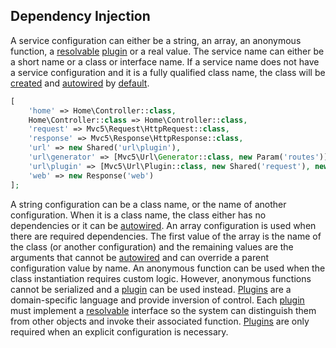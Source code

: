 ## Dependency Injection
A service configuration can either be a string, an array, an anonymous function, a [resolvable](https://github.com/mvc5/mvc5/blob/master/src/Resolvable.php) [plugin](#plugins) or a real value.
The service name can either be a short name or a class or interface name. If a service name does not have a service configuration and it is a fully qualified class name, the class will be [created](https://github.com/mvc5/mvc5/blob/master/src/Resolver/Build.php#L42) and [autowired](#autowiring) by [default](https://github.com/mvc5/mvc5/blob/master/src/Resolver/Resolver.php#L57).
```php
[
    'home' => Home\Controller::class,
    Home\Controller::class => Home\Controller::class,
    'request' => Mvc5\Request\HttpRequest::class,
    'response' => Mvc5\Response\HttpResponse::class,
    'url' => new Shared('url\plugin'),
    'url\generator' => [Mvc5\Url\Generator::class, new Param('routes')],
    'url\plugin' => [Mvc5\Url\Plugin::class, new Shared('request'), new Plugin('url\generator')],
    'web' => new Response('web')
];
```
A string configuration can be a class name, or the name of another configuration. When it is a class name, the class either has no dependencies or it can be [autowired](#autowiring). An array configuration is used when there are required dependencies. The first value of the array is the name of the class (or another configuration) and the remaining values are the arguments that cannot be [autowired](#autowiring) and can override a parent configuration value by name. An anonymous function can be used when the class instantiation requires custom logic. However, anonymous functions cannot be serialized and a [plugin](#plugins) can be used instead. [Plugins](#plugins) are a domain-specific language and provide inversion of control. Each [plugin](#plugins) must implement a [resolvable](https://github.com/mvc5/mvc5/blob/master/src/Resolvable.php) interface so the system can distinguish them from other objects and invoke their associated function. [Plugins](#plugins) are only required when an explicit configuration is necessary.
